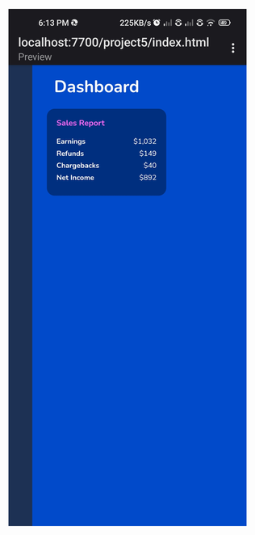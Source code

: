 ![alt text](https://github.com/girijakangutkar/Dashboard/blob/main/Screenshot_2023-07-30-18-13-24-423_io.spck.jpg)
